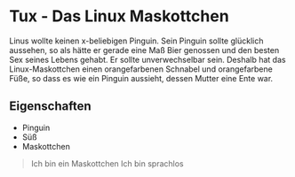 # Tux - Das Linux Maskottchen

Linus wollte keinen x-beliebigen Pinguin. Sein Pinguin sollte glücklich aussehen,
so als hätte er gerade eine Maß Bier genossen und den besten Sex seines Lebens gehabt.
Er sollte unverwechselbar sein. Deshalb  hat das Linux-Maskottchen einen orangefarbenen 
Schnabel und orangefarbene Füße, so dass es wie ein Pinguin aussieht,
dessen Mutter eine Ente war. 

## Eigenschaften

* Pinguin
* Süß
* Maskottchen


> Ich bin ein Maskottchen
> Ich bin sprachlos